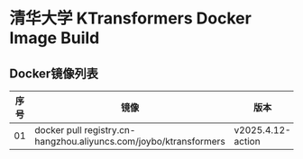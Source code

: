 # 清华大学 KTransformers Docker Image Build
## Docker镜像列表
|序号|镜像|版本|
| ----------- | ----------- | ----------- |
|01|docker pull registry.cn-hangzhou.aliyuncs.com/joybo/ktransformers|v2025.4.12-action|
